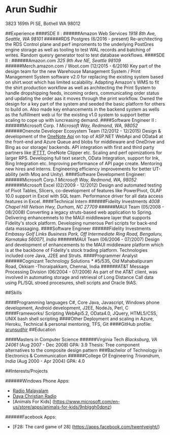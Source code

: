 Arun Sudhir
===========
3823 169th Pl SE,
Bothell WA 98012

##Experience
####SDE II : 
######Amazon Web Services *1918 8th Ave, Seattle, WA 98101*
######RDS Postgres (6/2016 - present)
Re-architecting the RDS Control plane and perf improments to the underlying PostGres engine storage as well as tooling to test WAL records and batching of writes. Random quesry generator tool to test database workflows.
####SDE II : 
######Amazon.com *325 9th Ave NE, Seattle 98109*
######Merch.amazon.com / Woot.com (12/2015 - 6/2016)
Key part of the design team for the new Warehouse Management System / Print Management System software v2.0 for replacing the existing system based on shirt.woot which has limited scalability. Adapting Amazon's WMS to fit the shirt production workflow as well as architecting the Print System to handle dropshipping feeds, incoming orders, communicating order status and updating the order aas it moves through the print workflow. Owned the design for a key part of the system and seeded the basic platform for others to build on.
Also made key enhancements in the backend system as wells as the fulfillment web ui for the existing v1.0 system to support better scaling to cope up with iuncreasing demand. 
####Software Engineer II : 
######Microsoft Corp. *1 Microsoft Way, Redmond, WA, 98052*
######Onenote Developer Ecosystem Team (12/2012 - 12/2015)
Design & development of the [OneNote Api](http://dev.onenote.com) on top of ASP.NET WebApi and OData4 at 
the front-end and Azure Queue and blobs for middleware and OneDrive and Bing as our storage/ backends.
API integration with first and third party partners like [IFTTT](https://ifttt.com/onenote), OneNote Clipper etc. 
Scaling and perf opimizations for larger RPS. Developing full text search, OData Integration, support for Ink, 
Bing Integration etc. Improving performance of API page create. Mentoring new hires and interns. 
Engineering efficiency improvements for better UT-ability (with Moq and Unity).
####Software Development Engineer: 
######Microsoft Corp.*1 Microsoft Way, Redmond, WA, 98052*
######Microsoft Excel (02/2009 - 12/2012)
Design and automated testing of Pivot Tables, Slicers, co-development of features like PowerPivot, OLAP 10.0 
support in Excel with SQL team. Performance driver for all data access features in Excel.
####Technical Intern
######Fidelity Investments *4008 Chapel Hill Nelson Hwy, Durham, NC 27709* 
######MAUI Team (05/2008 - 08/2008)
Converting a legacy struts-based web application to Spring. Delivering enhancemnets to the MAUI middleware layer 
that supports Fidelity's stock platform. Developing numerous Perl scripts for back-end data massaging. 
####Software Engineer
######Fidelity Investments *Embassy Golf Links Business Park, Off Intermediate Ring Road, Bengaluru, Karnataka 560071, India* 
######MAUI Team (06/2006 - 07/2007) 
Design and development of enhancements to the MAUI middleware platform which is at the backbone of Fidelity's stock
trading platform. Technologies included core Java, J2EE and Struts.
####Programmer Analyst
######Cognizant Technology Solutions * #5/535, Old Mahabalipuram Road, Okkiam -Thoraipakkam, Chennai, India 
######AT&T Message Processing Division (06/2004 - 07/2006)
As part of the AT&T client, was involved in automating storage and retrieval of Long Distance Call data using PL/SQL
stroed procesures, shell scripts and Oracle 9iAS.

##Skills

####Programming languages
C#, Core Java, Javascript, Windows phone development, Android development, J2EE, NodeJs, Perl, C
####Frameworks/ Scripting
WebApi5.2, OData4.0, JQuery, HTML5/CSS, UNIX bash shell scripting
####Other
Deployment and scaling in Azure, Heroku, Technical & personal mentoring, TFS, Git
####GitHub profile:
[arunsudhir](https://github.com/arunsudhir/)
##Education

####Masters in Computer Science 
######Virginia Tech *Blacksburg, VA 24061* (Aug 2007 - Dec 2008) GPA: 3.9
Thesis: Tree component alternatives to the composite design pattern
###Bachelor of Technology in Electronics & Communication
######College Of Engineering *Trivandrum, India* (Aug 2000 - Apr 2004) GPA: 4.0

##Interests/Projects

######Windows Phone Apps: 
* [Radio Malayalam](https://www.microsoft.com/en-US/store/Apps/Radio-Malayalam/9NBLGGH09LKV)
* [Daya Christian Radio](https://www.microsoft.com/en-us/store/apps/daya-christian-radio/9nblggh09lll)
* [Animals For Kids] (https://www.microsoft.com/en-us/store/apps/animals-for-kids/9nblggh0dpnz)

######Facebook Apps:
* [F28: The card game of 28] (https://apps.facebook.com/twentyeight/)
